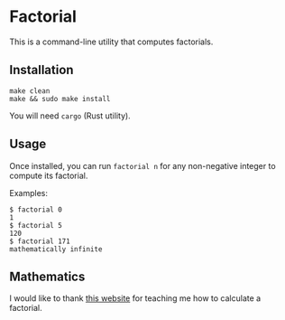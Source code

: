 # Factorial


This is a command-line utility that computes factorials.

## Installation

```
make clean
make && sudo make install 
```

You will need `cargo` (Rust utility).

## Usage

Once installed, you can run `factorial n` for any non-negative integer to compute its factorial.

Examples:
```
$ factorial 0
1
$ factorial 5
120
$ factorial 171
mathematically infinite
```

## Mathematics

I would like to thank [this website](https://web.archive.org/web/20201023034806/https://visualfractions.com/calculator/factorial/what-is-the-factorial-of-170/) for teaching me how to calculate a factorial.
